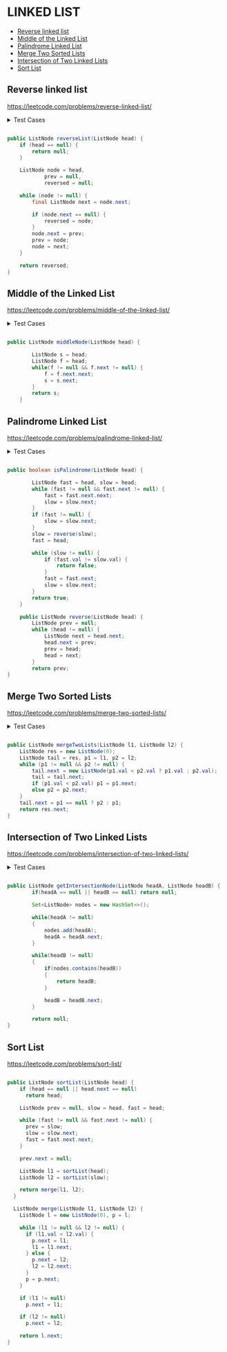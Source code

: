# LINKED LIST

+ [Reverse linked list](#reverse-linked-list)
+ [Middle of the Linked List](#middle-of-the-linked-list)
+ [Palindrome Linked List](#palindrome-linked-list)
+ [Merge Two Sorted Lists](#merge-two-sorted-lists)
+ [Intersection of Two Linked Lists](#intersection-of-two-linked-lists)
+ [Sort List](#sort-list)
<!---->

## Reverse linked list

https://leetcode.com/problems/reverse-linked-list/

<details>
    <summary> Test Cases </summary>

``` java
import org.junit.jupiter.api.BeforeEach;
import org.junit.jupiter.api.Test;

import java.util.List;

import static org.junit.jupiter.api.Assertions.*;


class LeetcodeSolutionTest {
    private LeetcodeSolution solution;

    @BeforeEach
    void setSolution() {
        solution = new LeetcodeSolution();
    }

    @Test
    void testReverseList() {
        ListNode expected = buildList(List.of(1, 2, 2, 2, 3));
        assertEquals(expected, solution.reverseList(buildList(List.of(3, 2, 2, 2, 1))));
    }

    @Test
    void testNullHead() {
        assertNull(solution.reverseList(null));
    }
```

```java
    private ListNode buildList(List<Integer> src) {
        ListNode prev = null;
        ListNode node = null;
        int d = src.size() - 1;
        for (int i = 0; i <= d; i++) {
            node = new ListNode(src.get(i), prev);
            prev = node;
        }
        return node;
    }
}
``` 
</details>

```java

public ListNode reverseList(ListNode head) {
    if (head == null) {
        return null;
    }

    ListNode node = head,
            prev = null,
            reversed = null;

    while (node != null) {
        final ListNode next = node.next;

        if (node.next == null) {
            reversed = node;
        }
        node.next = prev;
        prev = node;
        node = next;
    }

    return reversed;
}
```


## Middle of the Linked List

https://leetcode.com/problems/middle-of-the-linked-list/

<details>
    <summary> Test Cases </summary>

    ``` java

    ``` 
</details>

```java

public ListNode middleNode(ListNode head) {

        ListNode s = head;
        ListNode f = head;
        while(f != null && f.next != null) {
            f = f.next.next;
            s = s.next;
        }
        return s;
    }
```


## Palindrome Linked List

https://leetcode.com/problems/palindrome-linked-list/

<details>
    <summary> Test Cases </summary>

    ``` java

    ``` 
</details>

```java

public boolean isPalindrome(ListNode head) {

        ListNode fast = head, slow = head;
        while (fast != null && fast.next != null) {
            fast = fast.next.next;
            slow = slow.next;
        }
        if (fast != null) {
            slow = slow.next;
        }
        slow = reverse(slow);
        fast = head;

        while (slow != null) {
            if (fast.val != slow.val) {
                return false;
            }
            fast = fast.next;
            slow = slow.next;
        }
        return true;
    }

    public ListNode reverse(ListNode head) {
        ListNode prev = null;
        while (head != null) {
            ListNode next = head.next;
            head.next = prev;
            prev = head;
            head = next;
        }
        return prev;
}
```


## Merge Two Sorted Lists

https://leetcode.com/problems/merge-two-sorted-lists/

<details>
    <summary> Test Cases </summary>

    ``` java

    ``` 
</details>

```java

public ListNode mergeTwoLists(ListNode l1, ListNode l2) {
    ListNode res = new ListNode(0);
    ListNode tail = res, p1 = l1, p2 = l2;
    while (p1 != null && p2 != null) {
        tail.next = new ListNode(p1.val < p2.val ? p1.val : p2.val);
        tail = tail.next;
        if (p1.val < p2.val) p1 = p1.next;
        else p2 = p2.next;
    }
    tail.next = p1 == null ? p2 : p1;
    return res.next;
}

```


## Intersection of Two Linked Lists

https://leetcode.com/problems/intersection-of-two-linked-lists/

<details>
    <summary> Test Cases </summary>

    ``` java

    ``` 
</details>

```java

public ListNode getIntersectionNode(ListNode headA, ListNode headB) {
        if(headA == null || headB == null) return null;

        Set<ListNode> nodes = new HashSet<>();

        while(headA != null)
        {
            nodes.add(headA);
            headA = headA.next;
        }

        while(headB != null)
        {
            if(nodes.contains(headB))
            {
                return headB;
            }

            headB = headB.next;
        }

        return null;
}
```


## Sort List

https://leetcode.com/problems/sort-list/

```java

public ListNode sortList(ListNode head) {
    if (head == null || head.next == null)
      return head;

    ListNode prev = null, slow = head, fast = head;

    while (fast != null && fast.next != null) {
      prev = slow;
      slow = slow.next;
      fast = fast.next.next;
    }

    prev.next = null;

    ListNode l1 = sortList(head);
    ListNode l2 = sortList(slow);

    return merge(l1, l2);
  }

  ListNode merge(ListNode l1, ListNode l2) {
    ListNode l = new ListNode(0), p = l;

    while (l1 != null && l2 != null) {
      if (l1.val < l2.val) {
        p.next = l1;
        l1 = l1.next;
      } else {
        p.next = l2;
        l2 = l2.next;
      }
      p = p.next;
    }

    if (l1 != null)
      p.next = l1;

    if (l2 != null)
      p.next = l2;

    return l.next;
}
```
